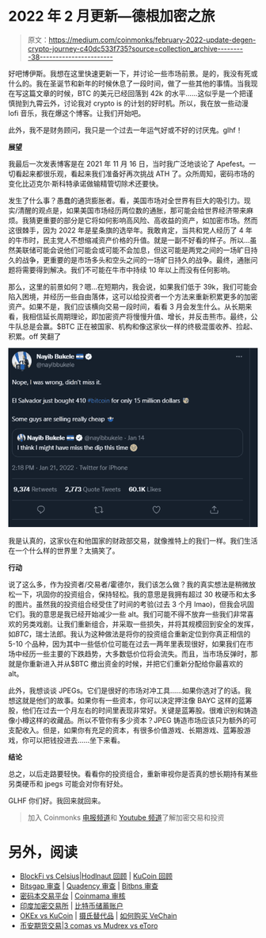 # 2022 年 2 月更新—德根加密之旅

> 原文：<https://medium.com/coinmonks/february-2022-update-degen-crypto-journey-c40dc533f735?source=collection_archive---------38----------------------->

好吧博伊斯。我想在这里快速更新一下，并讨论一些市场前景。是的，我没有死或什么的。我在圣诞节和新年的时候休息了一段时间，做了一些其他的事情。当我现在写这篇文章的时候，BTC 的美元已经回落到 42k 的水平……这似乎是一个把谨慎抛到九霄云外，讨论我对 crypto is 的计划的好时机。所以，我在放一些动漫 lofi 音乐，我在爆这个博客。让我们开始吧。

此外，我不是财务顾问，我只是一个过去一年运气好或不好的讨厌鬼。glhf！

**展望**

我最后一次发表博客是在 2021 年 11 月 16 日，当时我广泛地谈论了 Apefest。一切看起来都很乐观，看起来我们准备好再次挑战 ATH 了。众所周知，密码市场的变化比迈克尔·斯科特承诺做输精管切除术还要快。

发生了什么事？愚蠢的通货膨胀者。看，美国市场对全世界有巨大的吸引力。现实/清醒的观点是，如果美国市场经历两位数的通胀，那可能会给世界经济带来麻烦。我猜更重要的部分是它将如何影响高风险、高收益的资产，如加密市场。然而这很棘手，因为 2022 年是星条旗的选举年。我敢肯定，当共和党人经历了 4 年的牛市时，民主党人不想缩减资产价格的升值。就是一副不好看的样子。所以…虽然美联储可能会说他们可能会或可能不会加息，但这可能是两党之间的一场旷日持久的战争，更重要的是市场多头和空头之间的一场旷日持久的战争。最终，通胀问题将需要得到解决。我们不可能在牛市中持续 10 年以上而没有任何影响。

那么，这里的前景如何？嗯…在短期内，我会说，如果我们低于 39k，我们可能会陷入困境，并经历一些自由落体，这可以给投资者一个方法来重新积累更多的加密资产。如果不是，我们应该横向交易一段时间，看看 3 月会发生什么。从长期来看，我相信延长周期理论，即加密资产将慢慢升值、增长，并反击熊市。最终，公牛队总是会赢。$BTC 正在被国家、机构和像这家伙一样的终极混蛋收养、捡起、积累。off 笑翻了

![](img/5c01818c95d57293b2a03fb4af48c577.png)

我是认真的，这家伙在和他国家的财政部交易，就像推特上的我们一样。我们生活在一个什么样的世界里？太搞笑了。

**行动**

说了这么多，作为投资者/交易者/霍德尔，我们该怎么做？我的真实想法是稍微放松一下，巩固你的投资组合，保持轻松。我的意思是我拥有超过 30 枚硬币和太多的图片。虽然我的投资组合经受住了时间的考验(过去 3 个月 lmao)，但我会巩固它们。我的意思是我已经开始减少一些 alt。我们可能不得不放弃一些我们非常喜欢的另类戏剧。让我们重新组合，并采取一些损失，并将其规模回到安全的发挥，如$BTC，$瑞士法郎。我认为这种做法是将你的投资组合重新定位到你真正相信的 5-10 个品种，因为其中一些低价位可能在过去一两年里表现很好，如果我们在市场中经历一些主要的下跌趋势，大多数低价位将会流失。而且，当市场反弹时，那就是你重新进入并从$BTC 撤出资金的时候，并把它们重新分配给你最喜欢的 alt。

此外，我想谈谈 JPEGs。它们是很好的市场对冲工具……如果你选对了的话。我想这就是他们的故事。如果你有一些资本，你可以决定押注像 BAYC 这样的蓝筹股，他们在过去一个月左右的时间里表现非常好。关键是蓝筹股。很难识别和铸造像小樽这样的收藏品。所以不管你有多少资本？JPEG 铸造市场应该只为额外的可支配收入。但是，如果你有充足的资本，有很多价值游戏、长期游戏、蓝筹股游戏，你可以把钱投进去……坐下来看。

**结论**

总之，以后走路要轻快。看看你的投资组合，重新审视你是否真的想长期持有某些另类硬币和 jpegs 可能会对你有好处。

GLHF 你们好。我回来就回来。

> 加入 Coinmonks [电报频道](https://t.me/coincodecap)和 [Youtube 频道](https://www.youtube.com/c/coinmonks/videos)了解加密交易和投资

# 另外，阅读

*   [BlockFi vs Celsius](/coinmonks/blockfi-vs-celsius-vs-hodlnaut-8a1cc8c26630)|[Hodlnaut 回顾](/coinmonks/hodlnaut-review-best-way-to-hodl-is-to-earn-interest-on-your-bitcoin-6658a8c19edf) | [KuCoin 回顾](https://coincodecap.com/kucoin-review)
*   [Bitsgap 审查](/coinmonks/bitsgap-review-a-crypto-trading-bot-that-makes-easy-money-a5d88a336df2) | [Quadency 审查](/coinmonks/quadency-review-a-crypto-trading-automation-platform-3068eaa374e1) | [Bitbns 审查](/coinmonks/bitbns-review-38256a07e161)
*   [密码本交易平台](/coinmonks/top-10-crypto-copy-trading-platforms-for-beginners-d0c37c7d698c) | [Coinmama 审核](/coinmonks/coinmama-review-ace5641bde6e)
*   [印度加密交易所](/coinmonks/bitcoin-exchange-in-india-7f1fe79715c9) | [比特币储蓄账户](/coinmonks/bitcoin-savings-account-e65b13f92451)
*   [OKEx vs KuCoin](https://coincodecap.com/okex-kucoin) | [摄氏替代品](https://coincodecap.com/celsius-alternatives) | [如何购买 VeChain](https://coincodecap.com/buy-vechain)
*   [币安期货交易](https://coincodecap.com/binance-futures-trading)|[3 comas vs Mudrex vs eToro](https://coincodecap.com/mudrex-3commas-etoro)